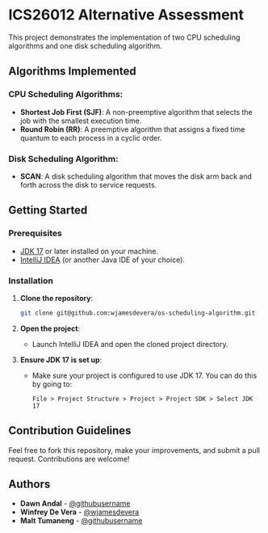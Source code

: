 # ICS26012 Alternative Assessment

This project demonstrates the implementation of two CPU scheduling algorithms and one disk scheduling algorithm.

## Algorithms Implemented

### CPU Scheduling Algorithms:
- **Shortest Job First (SJF)**: A non-preemptive algorithm that selects the job with the smallest execution time.
- **Round Robin (RR)**: A preemptive algorithm that assigns a fixed time quantum to each process in a cyclic order.

### Disk Scheduling Algorithm:
- **SCAN**: A disk scheduling algorithm that moves the disk arm back and forth across the disk to service requests.

## Getting Started

### Prerequisites

- [JDK 17](https://www.oracle.com/java/technologies/javase-jdk17-downloads.html) or later installed on your machine.
- [IntelliJ IDEA](https://www.jetbrains.com/idea/download/) (or another Java IDE of your choice).

### Installation

1. **Clone the repository**:
    ```bash
    git clone git@github.com:wjamesdevera/os-scheduling-algorithm.git
    ```

2. **Open the project**:
    - Launch IntelliJ IDEA and open the cloned project directory.

3. **Ensure JDK 17 is set up**:
    - Make sure your project is configured to use JDK 17. You can do this by going to:
      ```
      File > Project Structure > Project > Project SDK > Select JDK 17
      ```

## Contribution Guidelines

Feel free to fork this repository, make your improvements, and submit a pull request. Contributions are welcome!

## Authors

- **Dawn Andal** - [@githubusername](https://github.com/)
- **Winfrey De Vera** - [@wjamesdevera](https://github.com/wjamesdevera)
- **Malt Tumaneng** - [@githubusername](https://github.com/)
